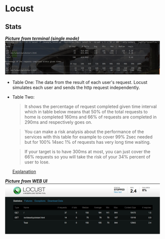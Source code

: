 # Locust

## Stats

***Picture from terminal (single mode)***
![Locust Stats](../img/locust_stats.png)

* Table One:
    The data from the result of each user's request. Locust simulates each user and sends the http request independently.
* Table Two:
    > It shows the percentage of request completed given time interval which in table below means that 50% of the total requests to home is completed 160ms and 66% of requests are completed in 290ms and respectively goes on.

    > You can make a risk analysis about the performance of the services with this table for example to cover 99% 2sec needed but for 100% 14sec 1% of requests has very long time waiting.

    > If your target is to have 300ms at most, you can just cover the 66% requests so you will take the risk of your 34% percent of user to lose.

    [Explanation](http://stackoverflow.com/a/32869772)

***Picture from WEB UI***
![Locust Stats, web ui](../img/locust_stats_web.png)
